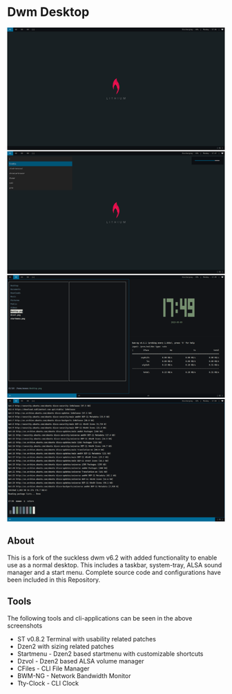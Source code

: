 # Dwm Desktop
![Desktop](screenshots/desktop.png)
![Desktop](screenshots/startmenu_dzvol.png)
![Desktop](screenshots/tile.png)
![Desktop](screenshots/monocle.png)

## About
This is a fork of the suckless dwm v6.2 with added functionality to enable use as a normal desktop. This includes a taskbar, system-tray, ALSA sound manager and a start menu. Complete source code and configurations have been included in this Repository.


## Tools
The following tools and cli-applications can be seen in the above screenshots
* ST v0.8.2 Terminal with usability related patches 
* Dzen2 with sizing related patches
* Startmenu - Dzen2 based startmenu with customizable shortcuts
* Dzvol - Dzen2 based ALSA volume manager
* CFiles - CLI File Manager
* BWM-NG - Network Bandwidth Monitor
* Tty-Clock - CLI Clock
